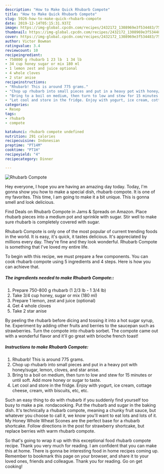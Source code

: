 ```yaml
---
description: "How to Make Quick Rhubarb Compote"
title: "How to Make Quick Rhubarb Compote"
slug: 5926-how-to-make-quick-rhubarb-compote
date: 2019-12-14T05:15:31.937Z
image: https://img-global.cpcdn.com/recipes/2432172_1308969e3f534483/751x532cq70/rhubarb-compote-recipe-main-photo.jpg
thumbnail: https://img-global.cpcdn.com/recipes/2432172_1308969e3f534483/751x532cq70/rhubarb-compote-recipe-main-photo.jpg
cover: https://img-global.cpcdn.com/recipes/2432172_1308969e3f534483/751x532cq70/rhubarb-compote-recipe-main-photo.jpg
author: Victor Bowman
ratingvalue: 3.4
reviewcount: 10
recipeingredient:
- 750800 g rhubarb 1 23 lb  1 34 lb
- 34 cup honey sugar or mix 180 ml
- 1 lemon zest and juice optional
- 4 whole cloves
- 2 star anise
recipeinstructions:
- "Rhubarb! This is around 775 grams."
- "Chop up rhubarb into small pieces and put in a heavy pot with honey/sugar, lemon, cloves, and star anise."
- "Bring to a boil on medium, then turn to low and stew for 15 minutes or until soft. Add more honey or sugar to taste."
- "Let cool and store in the fridge. Enjoy with yogurt, ice cream, cottage cheese, cream, with biscuits, etc, etc."
categories:
- Resep
tags:
- rhubarb
- compote

katakunci: rhubarb compote undefined
nutrition: 291 calories
recipecuisine: Indonesian
preptime: "PT14M"
cooktime: "PT1H"
recipeyield: "4"
recipecategory: Dinner

---
```



![Rhubarb Compote](https://img-global.cpcdn.com/recipes/2432172_1308969e3f534483/751x532cq70/rhubarb-compote-recipe-main-photo.jpg)

Hey everyone, I hope you are having an amazing day today. Today, I'm gonna show you how to make a special dish, rhubarb compote. It is one of my favorites. This time, I am going to make it a bit unique. This is gonna smell and look delicious.

Find Deals on Rhubarb Compote in Jams &amp; Spreads on Amazon. Place rhubarb pieces into a medium pot and sprinkle with sugar. Stir well to make sure rhubarb is completely covered with sugar.

Rhubarb Compote is only one of the most popular of current trending foods in the world. It is easy, it's quick, it tastes delicious. It's appreciated by millions every day. They're fine and they look wonderful. Rhubarb Compote is something that I've loved my entire life.


To begin with this recipe, we must prepare a few components. You can cook rhubarb compote using 5 ingredients and 4 steps. Here is how you can achieve that.

##### The ingredients needed to make Rhubarb Compote::

1. Prepare 750-800 g rhubarb (1 2/3 lb - 1 3/4 lb)
1. Take 3/4 cup honey, sugar or mix (180 ml)
1. Prepare 1 lemon, zest and juice (optional)
1. Get 4 whole cloves
1. Take 2 star anise


By peeling the rhubarb before dicing and tossing it into a hot sugar syrup, he. Experiment by adding other fruits and berries to the saucepan such as strawberries. Turn the compote into rhubarb sorbet. The compote came out with a wonderful flavor and it&#39;ll go great with brioche french toast! 

##### Instructions to make Rhubarb Compote:

1. Rhubarb! This is around 775 grams.
1. Chop up rhubarb into small pieces and put in a heavy pot with honey/sugar, lemon, cloves, and star anise.
1. Bring to a boil on medium, then turn to low and stew for 15 minutes or until soft. Add more honey or sugar to taste.
1. Let cool and store in the fridge. Enjoy with yogurt, ice cream, cottage cheese, cream, with biscuits, etc, etc.


Such an easy thing to do with rhubarb if you suddenly find yourself too busy to make a pie. rondacooking. Put the rhubarb and sugar in the baking dish. It&#39;s technically a rhubarb compote, meaning a chunky fruit sauce, but whatever you choose to call it, we know you&#39;ll want to eat lots and lots of it. My Honey Whole Wheat Scones are the perfect base for a rhubarb shortcake. Follow directions in the post for strawberry shortcake, but replace berries with warm rhubarb compote. 

So that's going to wrap it up with this exceptional food rhubarb compote recipe. Thank you very much for reading. I am confident that you can make this at home. There is gonna be interesting food in home recipes coming up. Remember to bookmark this page on your browser, and share it to your loved ones, friends and colleague. Thank you for reading. Go on get cooking!
